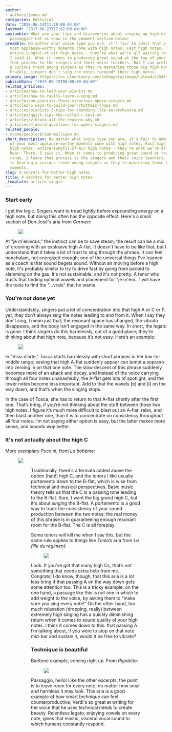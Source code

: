 ```yaml
---
author:
- authors/jenna.md
categories: Editorial
date: "2015-06-14T11:19:00-04:00"
lastmod: "2017-08-23T17:02:00-04:00"
postamble: What are your tips and discoveries about singing up high or through the
  passaggio? Let us know in the comment section below!
preamble: No matter what voice type you are, it’s fair to admit that plenty of your
  most applause-worthy moments come with high notes. Fast high notes, loud high notes,
  entire-lungful-of-air high notes - they’re what we’re all waiting to hear. There,
  I said it. When it comes to producing great sound at the top of your range, I leave
  that process to the singers and their voice teachers. But I can profess to hearing
  a curious trend among singers as they’re mastering those big high note moments.
  Frankly, singers don't sing the notes *around* their high notes.
primary_image: https://res.cloudinary.com/schmopera/image/upload/v1545409169/media/webhook-uploads/1503522165637/2017-08-23---High-Notes.jpg.jpg
publishDate: "2015-06-15T08:00:00-04:00"
related_articles:
- articles/how-to-lead-your-pianist.md
- articles/how-to-really-learn-a-song.md
- articles/on-pianists-those-vicarious-opera-singers.md
- articles/5-ways-to-build-your-rhythmic-chops.md
- articles/pianists-3-tips-for-sounding-like-an-orchestra.md
- articles/quick-tips-the-rolled-r-test.md
- articles/vibrato-all-the-reasons-why.md
- articles/4-weird-questions-for-opera-singers.md
related_people:
- scene/people/brian-mulligan.md
short_description: No matter what voice type you are, it’s fair to admit that plenty
  of your most applause-worthy moments come with high notes. Fast high notes, loud
  high notes, entire-lungful-of-air high notes - they’re what we’re all waiting to
  hear. There, I said it. When it comes to producing great sound at the top of your
  range, I leave that process to the singers and their voice teachers. But I can profess
  to hearing a curious trend among singers as they’re mastering those big high note
  moments.
slug: 4-secrets-for-better-high-notes
title: 4 secrets for better high notes
_template: article_single
---
```

### Start early

I get the logic. Singers want to tread lightly before expounding energy on a high note, but doing this often has the opposite effect. Here's a small section of Don José's aria from _Carmen_:

<figure data-type="image">

![](https://res.cloudinary.com/schmopera/image/upload/v1548689353/media/2019/01/Jose2.png)

</figure>

At "je m'enivrais," the instinct can be to save steam; the result can be a mix of crooning with an explosive high A-flat. It doesn't have to be like that, but I understand that it takes a lot of trust to sing through the phrase. It can feel nonchalant, not energized enough; one of the universal things I've learned as a coach is that sound begets sound. Without air moving before a high note, it's probably similar to try to drive fast by going from parked to slamming on the gas. It's not sustainable, and it's not pretty. A tenor who trusts that finding optimal vowels and placement for "je m'eni..." will have the tools to find the "...vrais" that he wants.

### You're not done yet

Understandably, singers put a lot of concentration into that high A or C or F; yet, they don’t always _sing_ the notes leading to and from it. When I say they don’t sing, I mean just that; the resonant space has changed, the vibrato disappears, and the body isn’t engaged in the same way. In short, the legato is gone. I think singers do this harmlessly, out of a good place; they’re thinking about that high note, because it’s not easy. Here’s an example:

<figure data-type="image">

![](https://res.cloudinary.com/schmopera/image/upload/v1548689393/media/2019/01/Tosca.png)

</figure>

In “Vissi d’arte,” Tosca starts harmlessly with short phrases in her low-to-middle range; seeing that high A-flat suddenly appear can tempt a soprano into zeroing in on that one note. The slow descent of this phrase suddenly becomes more of an attack and decay, and instead of the voice carrying through all four notes unabashedly, the A-flat gets lots of spotlight, and the lower notes become less important. Add to that the vowels \[e\] and \[i\] on the way down, and that’s when the singing stops.

In the case of Tosca, she has to return to that A-flat shortly after the first one. That’s tiring, if you’re not thinking about the stuff between those two high notes. I figure it’s much more difficult to blast out an A-flat, relax, and then blast another one, than it is to concentrate on consistency throughout all four notes. I’m not saying either option is easy, but the latter makes more sense, and sounds _way_ better.

### It's not actually about the high C

More exemplary Puccini, from _La bohème_:

<figure data-type="image">

![](https://res.cloudinary.com/schmopera/image/upload/v1548689441/media/2019/01/Boheme.png)

<figure>

Traditionally, there's a fermata added above the option (hah!) high C, and the tenors I like usually portamento down to the B-flat, which is wise from technical and musical perspectives. Basic music theory tells us that the C is a passing tone leading to the B-flat. Sure, I want the big grand high C, but it's about _singing_ the B-flat. A portamento is a good way to track the consistency of your sound production between the two notes; the real money of this phrase is in guaranteeing enough resonant room for the B-flat. The C is all foreplay.

Some tenors will kill me when I say this, but the same rule applies to things like Tonio’s aria from _La fille du régiment_:

<figure data-type="image">

![](https://res.cloudinary.com/schmopera/image/upload/v1548689479/media/2019/01/Tonio.png)

</figure>

Look. If you’ve got that many high Cs, that’s not something that needs extra help from me. Congrats! I do know, though, that this aria is a lot less tiring if that passing A on the way down gets some attention too. This is a tricky example; on the one hand, a passage like this is not one in which to add weight to the voice, by asking them to “make sure you sing every note!” On the other hand, too much relaxation (dropping, really) between extremely high singing has a quickly diminishing return when it comes to sound quality of your high notes. I think it comes down to this: that passing A I’m talking about, if you were to stop on that note mid-bar and sustain it, would it be free to vibrate?

### Technique is beautiful

Baritone example, coming right up. From _Rigoletto_:

<figure data-type="image">

![](https://res.cloudinary.com/schmopera/image/upload/v1548689520/media/2019/01/Rigoletto.png)

</figure>

Passaggio, hello! Like the other excerpts, the point is to leave room for every note, no matter how small and harmless it may look. This aria is a good example of how smart technique can feel counterproductive; Verdi's so great at writing for the voice that he uses technical needs to create beauty. Relentless legato, enjoying vowels on every note, gives that elastic, visceral vocal sound to which humans constantly respond.